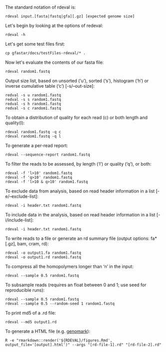 The standard notation of rdeval is:
``` 
rdeval input.[fasta|fastq|gfa][.gz] [expected genome size]
```

Let's begin by looking at the options of redeval:
```
rdeval -h
```

Let's get some test files first:
```
cp gfastar/docs/testFiles-rdeval/* .
```

Now let's evaluate the contents of our fasta file:
```
rdeval random1.fastq
```

Output size list, based on unsorted (‘u’), sorted (‘s’), histogram (‘h’) or inverse cumulative table (‘c’) [-s/–out-size]:
```
redval -s u random1.fastq
redval -s s random1.fastq
redval -s h random1.fastq
redval -s c random1.fastq
```

To obtain a distribution of quality for each read (c) or both length and quality(l):
```
rdeval random1.fastq -q c
rdeval random1.fastq -q l
```

To generate a per-read report:
```
rdeval --sequence-report random1.fastq
```

To filter the reads to be assessed, by length (‘l’) or quality (‘q’), or both:
```
rdeval -f 'l>10' random1.fastq
rdeval -f 'q>10' random1.fastq
rdeval -f 'l>10 & q>10' random1.fastq
```

To exclude data from analysis, based on read header information in a list [-e/–exclude-list]:
```
rdeval -i header.txt random1.fastq
```

To include data in the analysis, based on read header information in a list [-i/include-list]:
```
rdeval -i header.txt random1.fastq
```

To write reads to a file or generate an rd summary file (output options: fa*[.gz], bam, cram, rd):
```
rdeval -o output1.fa random1.fastq
rdeval -o output1.rd random1.fastq
```

To compress all the homopolymers longer than ‘n’ in the input:
```
rdeval --sample 0.5 random1.fastq
```

To subsample reads (requires an float between 0 and 1; use seed for reproducible runs):
```
rdeval --sample 0.5 random1.fastq
rdeval --sample 0.5 --random-seed 1 random1.fastq
```

To print md5 of a .rd file:
```
rdeval --md5 output1.rd
```

To generate a HTML file (e.g. [genomark](https://genomeark.s3.amazonaws.com/index.html?prefix=downstream_analyses/SRA/)):
```
R -e "rmarkdown::render('${RDEVAL}/figures.Rmd', output_file='[output].html')" --args "[rd-file-1].rd" "[rd-file-2].rd"
```
